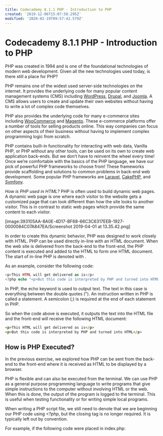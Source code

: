 ```yaml
---
title: Codecademy 8.1.1 PHP - Introduction to PHP
created: '2019-12-06T15:07:50.295Z'
modified: '2020-02-19T09:57:42.579Z'
---
```


# Codecademy 8.1.1 PHP - Introduction to PHP
PHP was created in 1994 and is one of the foundational technologies of modern web development. Given all the new technologies used today, is there still a place for PHP?

PHP remains one of the widest used server-side technologies on the internet. It provides the underlying code for many popular content management systems (CMS) including [WordPress](https://wordpress.com), [Drupal](https://www.drupal.org), and [Joomla](https://www.joomla.org/). A CMS allows users to create and update their own websites without having to write a lot of complex code themselves. 

PHP also provides the underlying code for many e-commerce sites including [WooCommerce](https://woocommerce.com/) and [Magento](https://magento.com/). These e-commerce platforms offer a number of tools for selling products online. This way companies can focus on other aspects of their business without having to implement complex programming logic from scratch. 

PHP contains built-in functionality for interacting with web data, Vanilla PHP, or PHP without any other tools, can be used on its own to create web application back-ends. But we don’t have to reinvent the wheel every time! Once we’re comfortable with the basics of the PHP language, we have our pick of powerful PHP frameworks to choose from! These frameworks provide scaffolding and solutions to common problems in back-end web development. Some popular PHP frameworks are [Laravel](https://laravel.com/), [CakePHP](https://cakephp.org/), and [Symfony](https://symfony.com/). 
 
 
*How is PHP used in HTML?*
PHP is often used to build dynamic web pages. A dynamic web page is one where each visitor to the website gets a customized page that can look different than how the site looks to another visitor. This is in contrast to static web pages which provide the same content to each visitor.

[image:393105AA-8A0E-4D17-BF68-66C3C6317EEB-1927-0000084C07A847EA/Screenshot 2019-04-01 at 13.35.42.png]

In order to create this dynamic behavior, PHP was designed to work closely with HTML. PHP can be used directly in-line with an HTML document. When the web site is delivered from the back-end to the front-end, the PHP content is executed and added to the HTML to form one HTML document. The start of in-line PHP is denoted with *<?php* and the end is denoted with *?>*.

As an example, consider the following code:

```php
<p>This HTML will get delivered as is</p>
<?php echo "<p>But this code is interpreted by PHP and turned into HTML</p>";?>
```

In PHP, the echo keyword is used to output text. The text in this case is everything between the double quotes ("). An instruction written in PHP is called a statement. A semicolon (;) is required at the end of each statement in PHP.

So when the code above is executed, it outputs the text into the HTML file and the front-end will receive the following HTML document:

```html
<p>This HTML will get delivered as is</p>
<p>But this code is interpreted by PHP and turned into HTML</p>
```

## How is PHP Executed?

In the previous exercise, we explored how PHP can be sent from the back-end to the front-end where it is received as HTML to be displayed by a browser.

PHP is flexible and can also be executed from the terminal. We can use PHP as a general purpose programming language to write programs that give simple instructions to the computer without involving HTML or the web. When this is done, the output of the program is logged to the terminal. This is useful when testing functionality or for writing simple local programs.

When writing a PHP script file, we still need to denote that we are beginning our PHP code using *<?php*, but the closing tag is no longer required. It is typically left out by convention.

For example, if the following code were placed in index.php:

<?php
echo "Hello, World!”;

When the code above is run, "Hello, World!" will be output to the terminal.

Generally, PHP ignores whitespace (tabs, spaces, new lines), so this code yields the same result as the previous example:

<?php
echo "Hello, World!";

You may be surprised that this code also works:

<?php
Echo "Hello, World!”;

Unlike many other languages, PHP is not always case-sensitive, so Echo is a valid statement in PHP. However, it’s best practice to use standard casing – in this case, echo.

*PHP Comments*

Sometimes, we want to include text in our files that we don’t want the computer to execute or display to the end user. We can do this with comments. Comments can be used to annotate our code to make it clearer to ourselves or others. They are also useful to prevent lines of code from being executed without deleting them.

In PHP, there are two main ways to add comments to our code. The first is single line comments. These are typically used for short explanations or points of clarification. Either # or // can be used to create a single line comment. Anything on the same line after these symbols is not executed by PHP.

For example:

// I will always remember this
echo "Hello world"; // My first PHP statement

or

 # I will always remember this
echo "Hello, World!"; # My first PHP statement

The second type of comment is a multi-line comment. This is used for longer descriptions, a more detailed guide on how to properly use the section of code, or to prevent several lines of code from being executed. These comments are started with /* and ended with */.

For example:

/* "I've never thought of PHP as more
than a simple tool to solve problems." - Rasmus Lerdorf */
echo "Hello, World!";![](@attachment/Screenshot 2019-04-01 at 13.35.42.png)
